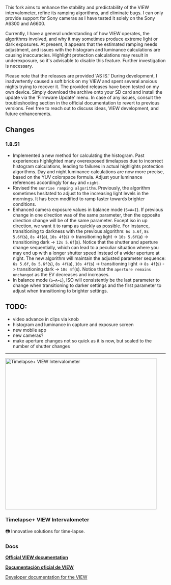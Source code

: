 This fork aims to enhance the stability and predictability of the VIEW intervalometer, refine its ramping algorithms, and eliminate bugs. I can only provide support for Sony cameras as I have tested it solely on the Sony A6300 and A6600.

Currently, I have a general understanding of how VIEW operates, the algorithms involved, and why it may sometimes produce extreme light or dark exposures. At present, it appears that the estimated ramping needs adjustment, and issues with the histogram and luminance calculations are causing inaccuracies. Highlight protection calculations may result in underexposure, so it's advisable to disable this feature. Further investigation is necessary.

Please note that the releases are provided 'AS IS.' During development, I inadvertently caused a soft brick on my VIEW and spent several anxious nights trying to recover it. The provided releases have been tested on my own device. Simply download the archive onto your SD card and install the update via the 'Firmware Update' menu. In case of any issues, consult the troubleshooting section in the official documentation to revert to previous versions. Feel free to reach out to discuss ideas, VIEW development, and future enhancements.
## Changes 
### 1.8.51
* Implemented a new method for calculating the histogram. Past experiences highlighted many overexposed timelapses due to incorrect histogram calculations, leading to failures in actual highlights protection algorithms. Day and night luminance calculations are now more precise, based on the YUV colorspace formula. Adjust your luminance references accordingly for `day` and `night`.
* Revised the `sunrise ramping algorithm`. Previously, the algorithm sometimes hesitated to adjust to the increasing light levels in the mornings. It has been modified to ramp faster towards brighter conditions.
* Enhanced camera exposure values in balance mode (`S=A=I`). If previous change in one direction was of the same parameter, then the opposite direction change will be of the same parameter. Except iso in up direction, we want it to ramp as quickly as possible.
For instance, transitioning to darkness with the previous algorithm: `6s 5.6f`, `8s 5.6f`(s), `8s 4f`(a), `10s 4f`(s) -> transitioning light -> `10s 5.6f`(a) -> transitioning dark -> `12s 5.6f`(s). Notice that the shutter and aperture change sequentially, which can lead to a peculiar situation where you may end up with a longer shutter speed instead of a wider aperture at night.
 The new algorithm will maintain the adjusted parameter sequence: `6s 5.6f`, `8s 5.6f`(s), `8s 4f`(a), `10s 4f`(s) -> transitioning light -> `8s 4f`(s) -> transitioning dark -> `10s 4f`(s). Notice that the `aperture remains unchanged` as the EV decreases and increases.
* In balance mode (`S=A=I`), ISO will consistently be the last parameter to change when transitioning to darker settings and the first parameter to adjust when transitioning to brighter settings. 


## TODO:
* video advance in clips via knob
* histogram and luminance in capture and exposure screen
* new mobile app
* new cameras?
* make aperture changes not so quick as it is now, but scaled to the number of shutter changes

------------------------------------------
<img alt="Timelapse+ VIEW Intervalometer" src="https://static1.squarespace.com/static/5318bacfe4b03ba2018b9945/5318bdcce4b04f773bfbb207/585c56295016e19f2cbefd4a/1482446382681/284A7536.jpg?format=475w" width="475">

### Timelapse+ VIEW Intervalometer

📷 Innovative solutions for time-lapse.

### Docs

**[Official VIEW documentation](http://docs.view.tl/)**

**[Documentación oficial de VIEW](http://es.view.tl/)**

[Developer documentation for the VIEW](DEVELOPER.md)

